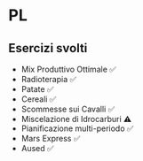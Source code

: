 # PL

## Esercizi svolti

* Mix Produttivo Ottimale ✅
* Radioterapia ✅
* Patate ✅
* Cereali ✅
* Scommesse sui Cavalli ✅
* Miscelazione di Idrocarburi ⚠️
* Pianificazione multi-periodo ✅
* Mars Express ✅
* Aused ✅
